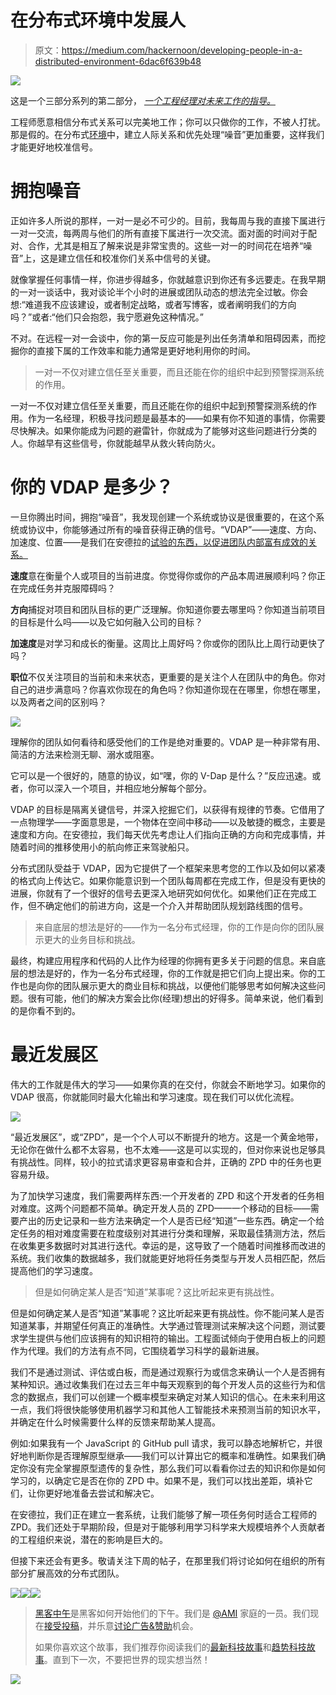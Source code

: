 # 在分布式环境中发展人

> 原文：<https://medium.com/hackernoon/developing-people-in-a-distributed-environment-6dac6f639b48>

![](img/32bb9dc206084aeca5a1156dc9944290.png)

这是一个三部分系列的第二部分， [*一个工程经理对未来工作的指导。*](https://www.linkedin.com/pulse/engineering-managers-guide-future-work-scott-carleton)

工程师愿意相信分布式关系可以完美地工作；你可以只做你的工作，不被人打扰。那是假的。在分布式[环境](https://hackernoon.com/tagged/enviroment)中，建立人际关系和优先处理“噪音”更加重要，这样我们才能更好地校准信号。

# 拥抱噪音

正如许多人所说的那样，一对一是必不可少的。目前，我每周与我的直接下属进行一对一交流，每两周与他们的所有直接下属进行一次交流。面对面的时间对于配对、合作，尤其是相互了解来说是非常宝贵的。这些一对一的时间花在培养“噪音”上，这是建立信任和校准你们关系中信号的关键。

就像掌握任何事情一样，你进步得越多，你就越意识到你还有多远要走。在我早期的一对一谈话中，我对谈论半个小时的进展或团队动态的想法完全过敏。你会想:“难道我不应该建设，或者制定战略，或者写博客，或者阐明我们的方向吗？”或者:“他们只会抱怨，我宁愿避免这种情况。”

不对。在远程一对一会谈中，你的第一反应可能是列出任务清单和阻碍因素，而挖掘你的直接下属的工作效率和能力通常是更好地利用你的时间。

> 一对一不仅对建立信任至关重要，而且还能在你的组织中起到预警探测系统的作用。

一对一不仅对建立信任至关重要，而且还能在你的组织中起到预警探测系统的作用。作为一名经理，积极寻找问题是最基本的——如果有你不知道的事情，你需要尽快解决。如果你能成为问题的避雷针，你就成为了能够对这些问题进行分类的人。你越早有这些信号，你就能越早从救火转向防火。

# 你的 VDAP 是多少？

一旦你腾出时间，拥抱“噪音”，我发现创建一个系统或协议是很重要的，在这个系统或协议中，你能够通过所有的噪音获得正确的信号。“VDAP”——速度、方向、加速度、位置——是我们在安德拉的[试验的东西，以促进团队内部富有成效的关系。](https://andela.com/what-we-do)

**速度**意在衡量个人或项目的当前进度。你觉得你或你的产品本周进展顺利吗？你正在完成任务并克服障碍吗？

**方向**捕捉对项目和团队目标的更广泛理解。你知道你要去哪里吗？你知道当前项目的目标是什么吗——以及它如何融入公司的目标？

**加速度**是对学习和成长的衡量。这周比上周好吗？你或你的团队比上周行动更快了吗？

**职位**不仅关注项目的当前和未来状态，更重要的是关注个人在团队中的角色。你对自己的进步满意吗？你喜欢你现在的角色吗？你知道你现在在哪里，你想在哪里，以及两者之间的区别吗？

![](img/efa423e964bce4c713a669abae1c5213.png)

理解你的团队如何看待和感受他们的工作是绝对重要的。VDAP 是一种非常有用、简洁的方法来检测无聊、溺水或阻塞。

它可以是一个很好的，随意的协议，如“嘿，你的 V-Dap 是什么？”反应迅速。或者，你可以深入一个项目，并相应地分解每个部分。

VDAP 的目标是隔离关键信号，并深入挖掘它们，以获得有规律的节奏。它借用了一点物理学——字面意思是，一个物体在空间中移动——以及敏捷的概念，主要是速度和方向。在安德拉，我们每天优先考虑让人们指向正确的方向和完成事情，并随着时间的推移使用小的航向修正来驾驶船只。

分布式团队受益于 VDAP，因为它提供了一个框架来思考您的工作以及如何以紧凑的格式向上传达它。如果你能意识到一个团队每周都在完成工作，但是没有更快的进展，你就有了一个很好的信号去更深入地研究如何优化。如果他们正在完成工作，但不确定他们的前进方向，这是一个介入并帮助团队规划路线图的信号。

> 来自底层的想法是好的——作为一名分布式经理，你的工作是向你的团队展示更大的业务目标和挑战。

最终，构建应用程序和代码的人比作为经理的你拥有更多关于问题的信息。来自底层的想法是好的，作为一名分布式经理，你的工作就是把它们向上提出来。你的工作也是向你的团队展示更大的商业目标和挑战，以便他们能够思考如何解决这些问题。很有可能，他们的解决方案会比你(经理)想出的好得多。简单来说，他们看到的是你看不到的。

# 最近发展区

伟大的工作就是伟大的学习——如果你真的在交付，你就会不断地学习。如果你的 VDAP 很高，你就能同时最大化输出和学习速度。现在我们可以优化流程。

![](img/cf40d35e233e9f4bdf7bbfbfecbf3576.png)

“最近发展区”，或“ZPD”，是一个个人可以不断提升的地方。这是一个黄金地带，无论你在做什么都不太容易，也不太难——这是可以实现的，但对你来说也足够具有挑战性。同样，较小的拉式请求更容易审查和合并，正确的 ZPD 中的任务也更容易升级。

为了加快学习速度，我们需要两样东西:一个开发者的 ZPD 和这个开发者的任务相对难度。这两个问题都不简单。确定开发人员的 ZPD——一个移动的目标——需要产出的历史记录和一些方法来确定一个人是否已经“知道”一些东西。确定一个给定任务的相对难度需要在粒度级别对其进行分类和理解，采取最佳猜测方法，然后在收集更多数据时对其进行迭代。幸运的是，这导致了一个随着时间推移而改进的系统。我们收集的数据越多，我们就能更好地将任务类型与开发人员相匹配，然后提高他们的学习速度。

> 但是如何确定某人是否“知道”某事呢？这比听起来更有挑战性。

但是如何确定某人是否“知道”某事呢？这比听起来更有挑战性。你不能问某人是否知道某事，并期望任何真正的准确性。大学通过管理测试来解决这个问题，测试要求学生提供与他们应该拥有的知识相符的输出。工程面试倾向于使用白板上的问题作为代理。我们的方法有点不同，它围绕着学习科学的最新进展。

我们不是通过测试、评估或白板，而是通过观察行为或信念来确认一个人是否拥有某种知识。通过收集我们在过去三年中每天观察到的每个开发人员的这些行为和信念的数据点，我们可以创建一个概率模型来确定对某人知识的信心。在未来利用这一点，我们将很快能够使用机器学习和其他人工智能技术来预测当前的知识水平，并确定在什么时候需要什么样的反馈来帮助某人提高。

例如:如果我有一个 JavaScript 的 GitHub pull 请求，我可以静态地解析它，并很好地判断你是否理解原型继承——我们可以计算出它的概率和准确性。如果我们确定你没有完全掌握原型遗传的复杂性，那么我们可以看看你过去的知识和你是如何学习的，以确定它是否在你的 ZPD 中。如果不是，我们可以找出差距，填补它们，让你更好地准备去尝试和解决它。

在安德拉，我们正在建立一套系统，让我们能够了解一项任务何时适合工程师的 ZPD。我们还处于早期阶段，但是对于能够利用学习科学来大规模培养个人贡献者的工程组织来说，潜在的影响是巨大的。

但接下来还会有更多。敬请关注下周的帖子，在那里我们将讨论如何在组织的所有部分扩展高效的分布式团队。

[![](img/50ef4044ecd4e250b5d50f368b775d38.png)](http://bit.ly/HackernoonFB)[![](img/979d9a46439d5aebbdcdca574e21dc81.png)](https://goo.gl/k7XYbx)[![](img/2930ba6bd2c12218fdbbf7e02c8746ff.png)](https://goo.gl/4ofytp)

> [黑客中午](http://bit.ly/Hackernoon)是黑客如何开始他们的下午。我们是 [@AMI](http://bit.ly/atAMIatAMI) 家庭的一员。我们现在[接受投稿](http://bit.ly/hackernoonsubmission)，并乐意[讨论广告&赞助](mailto:partners@amipublications.com)机会。
> 
> 如果你喜欢这个故事，我们推荐你阅读我们的[最新科技故事](http://bit.ly/hackernoonlatestt)和[趋势科技故事](https://hackernoon.com/trending)。直到下一次，不要把世界的现实想当然！

![](img/be0ca55ba73a573dce11effb2ee80d56.png)